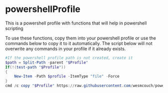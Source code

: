 # powershellProfile
This is a powershell profile with functions that will help in powershell scripting

To use these functions, copy them into your powershell profile or use the commands below to copy it to it automatically.
The script below will not overwrite any commands in your profile if it already exists.

```powershell
#If the powershell profile path is not created, create it
$path = Split-Path -parent "$Profile"
If(!(test-path "$Profile"))
{
    New-Item -Path $profile -ItemType "file" -Force
}
cmd /c copy "$Profile" https://raw.githubusercontent.com/wesmcouch/powershellProfile/master/Microsoft.PowerShell_profile.ps1
```
